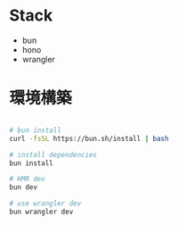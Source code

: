 # Stack

- bun
- hono
- wrangler

# 環境構築

```bash

# bun install
curl -fsSL https://bun.sh/install | bash

# install dependencies
bun install

# HMR dev
bun dev

# use wrangler dev
bun wrangler dev

```